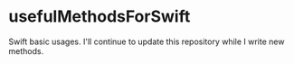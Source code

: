 # usefulMethodsForSwift 
Swift basic usages. 
I'll continue to update this repository while I write new methods.
